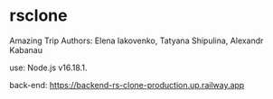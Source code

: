 # rsclone
Amazing Trip
Authors: Elena Iakovenko, Tatyana Shipulina, Alexandr Kabanau

use: Node.js v16.18.1.

back-end: https://backend-rs-clone-production.up.railway.app